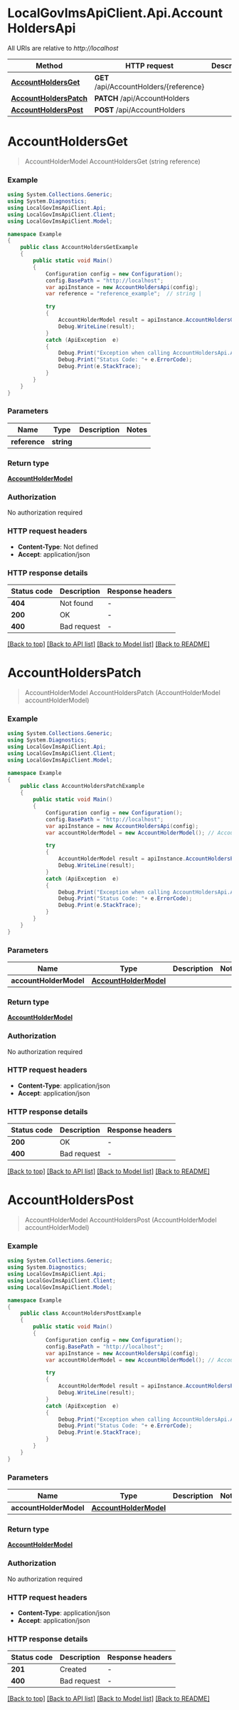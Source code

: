 # LocalGovImsApiClient.Api.AccountHoldersApi

All URIs are relative to *http://localhost*

Method | HTTP request | Description
------------- | ------------- | -------------
[**AccountHoldersGet**](AccountHoldersApi.md#accountholdersget) | **GET** /api/AccountHolders/{reference} | 
[**AccountHoldersPatch**](AccountHoldersApi.md#accountholderspatch) | **PATCH** /api/AccountHolders | 
[**AccountHoldersPost**](AccountHoldersApi.md#accountholderspost) | **POST** /api/AccountHolders | 


<a name="accountholdersget"></a>
# **AccountHoldersGet**
> AccountHolderModel AccountHoldersGet (string reference)



### Example
```csharp
using System.Collections.Generic;
using System.Diagnostics;
using LocalGovImsApiClient.Api;
using LocalGovImsApiClient.Client;
using LocalGovImsApiClient.Model;

namespace Example
{
    public class AccountHoldersGetExample
    {
        public static void Main()
        {
            Configuration config = new Configuration();
            config.BasePath = "http://localhost";
            var apiInstance = new AccountHoldersApi(config);
            var reference = "reference_example";  // string | 

            try
            {
                AccountHolderModel result = apiInstance.AccountHoldersGet(reference);
                Debug.WriteLine(result);
            }
            catch (ApiException  e)
            {
                Debug.Print("Exception when calling AccountHoldersApi.AccountHoldersGet: " + e.Message );
                Debug.Print("Status Code: "+ e.ErrorCode);
                Debug.Print(e.StackTrace);
            }
        }
    }
}
```

### Parameters

Name | Type | Description  | Notes
------------- | ------------- | ------------- | -------------
 **reference** | **string**|  | 

### Return type

[**AccountHolderModel**](AccountHolderModel.md)

### Authorization

No authorization required

### HTTP request headers

 - **Content-Type**: Not defined
 - **Accept**: application/json


### HTTP response details
| Status code | Description | Response headers |
|-------------|-------------|------------------|
| **404** | Not found |  -  |
| **200** | OK |  -  |
| **400** | Bad request |  -  |

[[Back to top]](#) [[Back to API list]](../README.md#documentation-for-api-endpoints) [[Back to Model list]](../README.md#documentation-for-models) [[Back to README]](../README.md)

<a name="accountholderspatch"></a>
# **AccountHoldersPatch**
> AccountHolderModel AccountHoldersPatch (AccountHolderModel accountHolderModel)



### Example
```csharp
using System.Collections.Generic;
using System.Diagnostics;
using LocalGovImsApiClient.Api;
using LocalGovImsApiClient.Client;
using LocalGovImsApiClient.Model;

namespace Example
{
    public class AccountHoldersPatchExample
    {
        public static void Main()
        {
            Configuration config = new Configuration();
            config.BasePath = "http://localhost";
            var apiInstance = new AccountHoldersApi(config);
            var accountHolderModel = new AccountHolderModel(); // AccountHolderModel | 

            try
            {
                AccountHolderModel result = apiInstance.AccountHoldersPatch(accountHolderModel);
                Debug.WriteLine(result);
            }
            catch (ApiException  e)
            {
                Debug.Print("Exception when calling AccountHoldersApi.AccountHoldersPatch: " + e.Message );
                Debug.Print("Status Code: "+ e.ErrorCode);
                Debug.Print(e.StackTrace);
            }
        }
    }
}
```

### Parameters

Name | Type | Description  | Notes
------------- | ------------- | ------------- | -------------
 **accountHolderModel** | [**AccountHolderModel**](AccountHolderModel.md)|  | 

### Return type

[**AccountHolderModel**](AccountHolderModel.md)

### Authorization

No authorization required

### HTTP request headers

 - **Content-Type**: application/json
 - **Accept**: application/json


### HTTP response details
| Status code | Description | Response headers |
|-------------|-------------|------------------|
| **200** | OK |  -  |
| **400** | Bad request |  -  |

[[Back to top]](#) [[Back to API list]](../README.md#documentation-for-api-endpoints) [[Back to Model list]](../README.md#documentation-for-models) [[Back to README]](../README.md)

<a name="accountholderspost"></a>
# **AccountHoldersPost**
> AccountHolderModel AccountHoldersPost (AccountHolderModel accountHolderModel)



### Example
```csharp
using System.Collections.Generic;
using System.Diagnostics;
using LocalGovImsApiClient.Api;
using LocalGovImsApiClient.Client;
using LocalGovImsApiClient.Model;

namespace Example
{
    public class AccountHoldersPostExample
    {
        public static void Main()
        {
            Configuration config = new Configuration();
            config.BasePath = "http://localhost";
            var apiInstance = new AccountHoldersApi(config);
            var accountHolderModel = new AccountHolderModel(); // AccountHolderModel | 

            try
            {
                AccountHolderModel result = apiInstance.AccountHoldersPost(accountHolderModel);
                Debug.WriteLine(result);
            }
            catch (ApiException  e)
            {
                Debug.Print("Exception when calling AccountHoldersApi.AccountHoldersPost: " + e.Message );
                Debug.Print("Status Code: "+ e.ErrorCode);
                Debug.Print(e.StackTrace);
            }
        }
    }
}
```

### Parameters

Name | Type | Description  | Notes
------------- | ------------- | ------------- | -------------
 **accountHolderModel** | [**AccountHolderModel**](AccountHolderModel.md)|  | 

### Return type

[**AccountHolderModel**](AccountHolderModel.md)

### Authorization

No authorization required

### HTTP request headers

 - **Content-Type**: application/json
 - **Accept**: application/json


### HTTP response details
| Status code | Description | Response headers |
|-------------|-------------|------------------|
| **201** | Created |  -  |
| **400** | Bad request |  -  |

[[Back to top]](#) [[Back to API list]](../README.md#documentation-for-api-endpoints) [[Back to Model list]](../README.md#documentation-for-models) [[Back to README]](../README.md)

